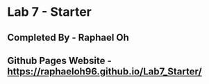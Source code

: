 # Lab 7 - Starter

## Completed By - Raphael Oh

## Github Pages Website -  https://raphaeloh96.github.io/Lab7_Starter/
